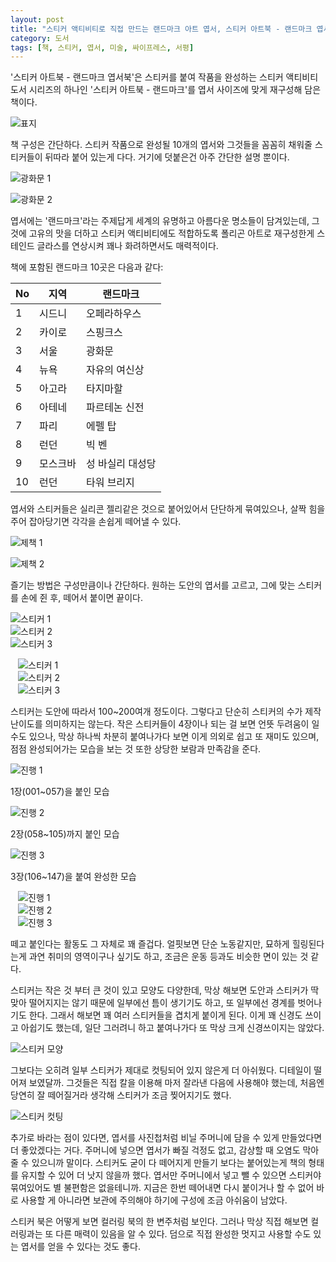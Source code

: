 ```yaml
---
layout: post
title: "스티커 액티비티로 직접 만드는 랜드마크 아트 엽서, 스티커 아트북 - 랜드마크 엽서북"
category: 도서
tags: [책, 스티커, 엽서, 미술, 싸이프레스, 서평]
---
```


'스티커 아트북 - 랜드마크 엽서북'은
스티커를 붙여 작품을 완성하는 스티커 액티비티 도서 시리즈의 하나인
'스티커 아트북 - 랜드마크'를
엽서 사이즈에 맞게 재구성해 담은 책이다.

![표지](https://lh3.googleusercontent.com/N-lKoeKbIh_PSptZilIyrzOEB7LanJPG9uTtTF-PYlkgcP3n3gQMLN1DVj_DWKbsauM4Ia8KtT3XfQ=s480)

책 구성은 간단하다.
스티커 작품으로 완성될 10개의 엽서와
그것들을 꼼꼼히 채워줄 스티커들이 뒤따라 붙어 있는게 다다.
거기에 덧붙은건 아주 간단한 설명 뿐이다.

![광화문 1](https://lh3.googleusercontent.com/CQgDDTtAm8lYFc2Pu9FxhufnV0BObm-_Shf0N1AlfZZC0HrOuVujUzl_ekzq34uuFwVofCPkFhg3og=s480)

![광화문 2](https://lh3.googleusercontent.com/mwwP3BiPlkr0kcxlJJ1M62Lx0J7LG-JAe473n9avyptW6f3PpvVsb9RIL_NhMT_Pli0zTeNLqZKAiA=s480)

엽서에는 '랜드마크'라는 주제답게 세계의 유명하고 아름다운 명소들이 담겨있는데,
그것에 고유의 맛을 더하고 스티커 액티비티에도 적합하도록
폴리곤 아트로 재구성한게 스테인드 글라스를 연상시켜
꽤나 화려하면서도 매력적이다.

책에 포함된 랜드마크 10곳은 다음과 같다:

No | 지역     | 랜드마크
---|----------|------------------
 1 | 시드니   | 오페라하우스
 2 | 카이로   | 스핑크스
 3 | 서울     | 광화문
 4 | 뉴욕     | 자유의 여신상
 5 | 아고라   | 타지마할
 6 | 아테네   | 파르테논 신전
 7 | 파리     | 에펠 탑
 8 | 런던     | 빅 벤
 9 | 모스크바 | 성 바실리 대성당
10 | 런던     | 타워 브리지

엽서와 스티커들은 실리콘 젤리같은 것으로 붙어있어서 단단하게 묶여있으나,
살짝 힘을 주어 잡아당기면 각각을 손쉽게 떼어낼 수 있다.

![제책 1](https://lh3.googleusercontent.com/WQRF_swq-bXf5mhyIGNhlrP3L9D0qRCq_b6666CeMFXmbGJ1xz_jIqLqQVucJrnc9QoPh28RNKZ9PQ=s480)

![제책 2](https://lh3.googleusercontent.com/YnRNJoGlDjiqnNT5pVpJbQWCGb9MQEo5VgnpJfWMubnM5bo6kJDfAXCBlhlgC2iNsZ4TyyW0RgRspg=s480)

즐기는 방법은 구성만큼이나 간단하다.
원하는 도안의 엽서를 고르고,
그에 맞는 스티커를 손에 쥔 후,
떼어서 붙이면 끝이다.

<div class="slider-for1">
<div><img alt="스티커 1" src="https://lh3.googleusercontent.com/ADtPwwCrKfF-NgBpwmGb7apZChm9E37DVoHgUPAqjfoGfX-_1mDLCOE0JRWh0yorYqy_B2rKB3iM3A=s480" /></div>
<div><img alt="스티커 2" src="https://lh3.googleusercontent.com/-YNM1nsGi7ODzFtLSf9AkQLRm8AAXYSSU54aNpykIY6wgDe3D8KlsedCKNpx-JEIKwZAvAbde-Zd5g=s480" /></div>
<div><img alt="스티커 3" src="https://lh3.googleusercontent.com/By4nsROg_lr2HJZFHDLqCgg_1NADhKbTv_L7c6eUviKFZ3oC9gnMGueGyP067MKL0qxsg4WRd5Ye3g=s480" /></div>
</div>
<div class="slider-nav1" style="width: 480px; margin: 1em auto;">
<div><img alt="스티커 1" src="https://lh3.googleusercontent.com/ADtPwwCrKfF-NgBpwmGb7apZChm9E37DVoHgUPAqjfoGfX-_1mDLCOE0JRWh0yorYqy_B2rKB3iM3A=s120" /></div>
<div><img alt="스티커 2" src="https://lh3.googleusercontent.com/-YNM1nsGi7ODzFtLSf9AkQLRm8AAXYSSU54aNpykIY6wgDe3D8KlsedCKNpx-JEIKwZAvAbde-Zd5g=s120" /></div>
<div><img alt="스티커 3" src="https://lh3.googleusercontent.com/By4nsROg_lr2HJZFHDLqCgg_1NADhKbTv_L7c6eUviKFZ3oC9gnMGueGyP067MKL0qxsg4WRd5Ye3g=s120" /></div>
</div>
<script>
$(".slider-for1").slick({asNavFor: '.slider-nav1', fade: true, dots: false, arrows: false});
$(".slider-nav1").slick({asNavFor: '.slider-for1', slidesToShow: 3, dots: false, focusOnSelect: true});
</script>

스티커는 도안에 따라서 100~200여개 정도이다.
그렇다고 단순히 스티커의 수가 제작 난이도를 의미하지는 않는다.
작은 스티커들이 4장이나 되는 걸 보면 언뜻 두려움이 일 수도 있으나,
막상 하나씩 차분히 붙여나가다 보면
이게 의외로 쉽고 또 재미도 있으며,
점점 완성되어가는 모습을 보는 것 또한 상당한 보람과 만족감을 준다.

<div class="slider-for2">
<div><img alt="진행 1" src="https://lh3.googleusercontent.com/0t-um8rwf-sfjmoXA11wuE2iNub2Ud5tFloaqOX4OK0YEcDCWTfUC1x67v-SqqzdUqM4uF006cNxbw=s480" /><p>1장(001~057)을 붙인 모습</p></div>
<div><img alt="진행 2" src="https://lh3.googleusercontent.com/KuSwEG5lqXZwhnaYwNJdgpFi9NI23lv44aNx3YY-ose3b1deeIA-OwzOLg8ztNyzqIIX3mOw_rL1-Q=s480" /><p>2장(058~105)까지 붙인 모습</p></div>
<div><img alt="진행 3" src="https://lh3.googleusercontent.com/DZo-ZOc0P2ei59ZENC7abOHJn7enP1yD6oZCLbopvjWkn-z7YSFIoCb_C9SkpUXnK2UWvTWM2VdlFg=s480" /><p>3장(106~147)을 붙여 완성한 모습</p></div>
</div>
<div class="slider-nav2" style="width: 480px; margin: 1em auto;">
<div><img alt="진행 1" src="https://lh3.googleusercontent.com/0t-um8rwf-sfjmoXA11wuE2iNub2Ud5tFloaqOX4OK0YEcDCWTfUC1x67v-SqqzdUqM4uF006cNxbw=s120" /></div>
<div><img alt="진행 2" src="https://lh3.googleusercontent.com/KuSwEG5lqXZwhnaYwNJdgpFi9NI23lv44aNx3YY-ose3b1deeIA-OwzOLg8ztNyzqIIX3mOw_rL1-Q=s120" /></div>
<div><img alt="진행 3" src="https://lh3.googleusercontent.com/DZo-ZOc0P2ei59ZENC7abOHJn7enP1yD6oZCLbopvjWkn-z7YSFIoCb_C9SkpUXnK2UWvTWM2VdlFg=s120" /></div>
</div>
<script>
$(".slider-for2").slick({asNavFor: '.slider-nav2', fade: true, dots: false, arrows: false});
$(".slider-nav2").slick({asNavFor: '.slider-for2', slidesToShow: 3, dots: false, focusOnSelect: true});
</script>

떼고 붙인다는 활동도 그 자체로 꽤 즐겁다.
얼핏보면 단순 노동같지만,
묘하게 힐링된다는게 과연 취미의 영역이구나 싶기도 하고,
조금은 운동 등과도 비슷한 면이 있는 것 같다.

스티커는 작은 것 부터 큰 것이 있고 모양도 다양한데,
막상 해보면 도안과 스티커가 딱 맞아 떨어지지는 않기 때문에
일부에선 틈이 생기기도 하고,
또 일부에선 경계를 벗어나기도 한다.
그래서 해보면 꽤 여러 스티커들을 겹치게 붙이게 된다.
이게 꽤 신경도 쓰이고 아쉽기도 했는데,
일단 그러려니 하고 붙여나가다 또 막상 크게 신경쓰이지는 않았다.

![스티커 모양](https://lh3.googleusercontent.com/4nOqrhKXnTHgJHtDWYc_3xzPXY6sfGE6qIcAnhpDJpRyryeK3kl_bec_Vyj5fUYA37afIUg2RaDjaA=s480 "들고있는 스티커와 붙일 부분의 윗부분이 서로 다르다.")

그보다는 오히려 일부 스티커가 제대로 컷팅되어 있지 않은게 더 아쉬웠다.
디테일이 떨어져 보였달까.
그것들은 직접 칼을 이용해 마저 잘라낸 다음에 사용해야 했는데,
처음엔 당연히 잘 떼어질거라 생각해 스티커가 조금 찢어지기도 했다.

![스티커 컷팅](https://lh3.googleusercontent.com/vN8AXuFb2T6Ky3EJU9uK4kyXCuy5NxRIoffZg9bJhhOuaAfGJtL7e4xZAA9WZ4NG6okLb8OCR0GWig=s480 "컷팅이 완전히 안된 게 있어 칼로 잘라주어야 했다.")

추가로 바라는 점이 있다면,
엽서를 사진첩처럼 비닐 주머니에 담을 수 있게 만들었다면 더 좋았겠다는 거다.
주머니에 넣으면 엽서가 빠질 걱정도 없고,
감상할 때 오염도 막아줄 수 있으니까 말이다.
스티커도 굳이 다 떼어지게 만들기 보다는 붙어있는게
책의 형태를 유지할 수 있어 더 낫지 않을까 했다.
엽서만 주머니에서 넣고 뺄 수 있으면 스티커야 묶여있어도 별 불편함은 없을테니까.
지금은 한번 떼어내면 다시 붙이거나 할 수 없어
바로 사용할 게 아니라면 보관에 주의해야 하기에
구성에 조금 아쉬움이 남았다.

스티커 북은 어떻게 보면 컬러링 북의 한 변주처럼 보인다.
그러나 막상 직접 해보면 컬러링과는 또 다른 매력이 있음을 알 수 있다.
덤으로 직접 완성한 멋지고 사용할 수도 있는 엽서를 얻을 수 있다는 것도 좋다.
